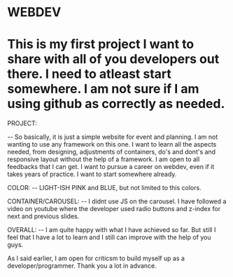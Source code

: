 # WEBDEV

# This is my first project I want to share with all of you developers out there. I need to atleast start somewhere. I am not sure if I am using github as correctly as needed.

PROJECT:

-- So basically, it is just a simple website for event and planning. I am not wanting to use any framework on this one. I want to learn all the aspects needed, from designing, adjustments of containers, do's and dont's and responsive layout without the help of a framework. I am open to all feedbacks that I can get. I want to pursue a career on webdev, even if it takes years of practice. I want to start somewhere already.



COLOR:
-- LIGHT-ISH PINK and BLUE, but not limited to this colors. 


CONTAINER/CAROUSEL:
-- I didnt use JS on the carousel. I have followed a video on youtube where the developer used radio buttons and z-index for next and previous slides. 


OVERALL:
-- I am quite happy with what I have achieved so far. But still I feel that I have a lot to learn and I still can improve with the help of you guys.



As I said earlier, I am open for criticsm to build myself up as a developer/programmer. Thank you a lot in advance. 
